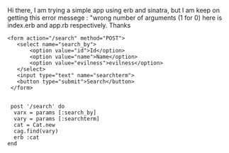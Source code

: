 Hi there, I am trying a simple app using erb and sinatra, but I am keep on getting this error messege :
"wrong number of arguments (1 for 0) 
here is index.erb and app.rb respectively. Thanks

```
<form action="/search" method="POST">
   <select name="search_by">
       <option value="id">Id</option>
       <option value="name">Name</option>
       <option value="evilness">evilness</option>
   </select>
   <input type="text" name="searchterm">
   <button type="submit">Search</button>
 </form>
 
 
 post '/search' do
  varx = params [:search_by]
  vary = params [:searchterm]
  cat = Cat.new
  cag.find(vary)
  erb :cat
end
